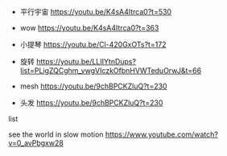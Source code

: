 * 平行宇宙
https://youtu.be/K4sA4Itrca0?t=530

* wow
https://youtu.be/K4sA4Itrca0?t=363

* 小提琴
https://youtu.be/Cl-420GxOTs?t=172

* 旋转
https://youtu.be/LLIIYtnDups?list=PLigZQCghm_vwgVIczkOfbnHVWTeduOrwJ&t=66

* mesh
https://youtu.be/9chBPCKZluQ?t=230


* 头发
https://youtu.be/9chBPCKZluQ?t=230


list

see the world in slow motion
https://www.youtube.com/watch?v=0_avPbgxw28
